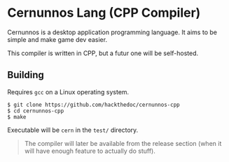 # Cernunnos Lang (CPP Compiler)

Cernunnos is a desktop application programming language.
It aims to be simple and make game dev easier.

This compiler is written in CPP, but a futur one will be self-hosted.

## Building

Requires `gcc` on a Linux operating system.

```
$ git clone https://github.com/hackthedoc/cernunnos-cpp
$ cd cernunnos-cpp
$ make
```

Executable will be `cern` in the `test/` directory.

> The compiler will later be available from the release section (when it will have enough feature to actually do stuff).

